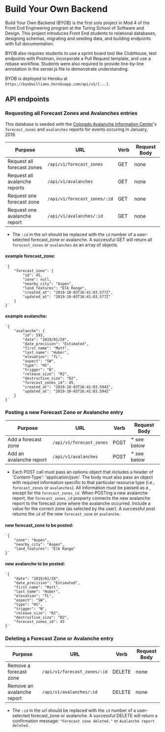 # Build Your Own Backend

Build Your Own Backend (BYOB) is the first solo project in Mod 4 of the Front End Engineering program at the Turing School of Software and Design. This project introduces Front End students to relational databases, designing schemas, migrating and seeding data, and building endpoints with full documentation.

BYOB also requires students to use a sprint board tool like ClubHouse, test endpoints with Postman, incorporate a Pull Request template, and use a rebase workflow. Students were also required to provide line-by-line annotation in the server.js file to demonstrate understanding.

BYOB is deployed to Heroku at `https://byobwilliams.herokuapp.com/api/v1/[...]`.

## API endpoints

### Requesting all Forecast Zones and Avalanches entries

This database is seeded with the [Colorado Avalanche Information Center](https://avalanche.state.co.us)'s `forecast_zones` and `avalanches` reports for events occuring in January, 2019.

| Purpose                       | URL                          | Verb | Request Body |
| ----------------------------- | ---------------------------- | ---- | ------------ |
| Request all forecast zones    | `/api/v1/forecast_zones`     | GET  | none         |
| Request all avalanche reports | `/api/v1/avalanches`         | GET  | none         |
| Request one forecast zone     | `/api/v1/forecast_zones/:id` | GET  | none         |
| Request one avalanche report  | `/api/v1/avalanches/:id`     | GET  | none         |

* The `:id` in the url should be replaced with the `id` number of a user-selected forecast_zone or avalanche. A successful GET will return all `forecast_zones` or `avalanches` as an array of objects.

#### example forecast_zone:

```
`{
    "forecast_zone": {
        "id": 45,
        "zone": null,
        "nearby_city": "Aspen",
        "land_features": "Elk Range",
        "created_at": "2019-10-03T16:41:03.577Z",
        "updated_at": "2019-10-03T16:41:03.577Z"
    }
}`
```

#### example avalanche:

```
`{
    "avalanche": {
        "id": 593,
        "date": "2019/01/28",
        "date_precision": "Estimated",
        "first_name": "Matt",
        "last_name": "Huber",
        "elevation": "TL",
        "aspect": "SW",
        "type": "HS",
        "trigger": "N",
        "release_size": "R2",
        "destructive_size": "D2",
        "forecast_zones_id": 45,
        "created_at": "2019-10-03T16:41:03.594Z",
        "updated_at": "2019-10-03T16:41:03.594Z"
    }
}`
```

### Posting a new Forecast Zone or Avalanche entry

| Purpose                | URL                      | Verb | Request Body |
| ---------------------- | ------------------------ | ---- | ------------ |
| Add a forecast zone    | `/api/v1/forecast_zones` | POST | * see below  |
| Add an avalanche report | `/api/v1/avalanches`     | POST | * see below  |

* Each POST call must pass an options object that includes a header of 'Content-Type': 'application/json'. The body must also pass an object with required information specific to that particular resource type (i.e., `forecast_zones` or `avalanches`). All information must be passed as a <String>, except for the `forecast_zones_id`. When POSTing a new avalanche report, the `forecast_zones_id` property connects the new avalanche report to the forecast zone where the avalanche occurred. Include a <Number> value for the correct zone (as selected by the user). A successful post returns the `id` of the new `forecast_zone` or `avalanche`.

#### new forecast_zone to be posted:

```
`{
    "zone": "Aspen",
    "nearby_city": "Aspen",
    "land_features": "Elk Range"
}`
```

#### new avalanche to be posted:

```
`{
    "date": "2019/01/28",
    "date_precision": "Estimated",
    "first_name": "Matt",
    "last_name": "Huber",
    "elevation": "TL",
    "aspect": "SW",
    "type": "HS",
    "trigger": "N",
    "release_size": "R2",
    "destructive_size": "D2",
    "forecast_zones_id": 45
}`
```

### Deleting a Forecast Zone or Avalanche entry

| Purpose                | URL                      | Verb | Request Body |
| ---------------------- | ------------------------ | ---- | ------------ |
| Remove a forecast zone    | `/api/v1/forecast_zones/:id` | DELETE | none  |
| Remove an avalanche report | `/api/v1/avalanches/:id`     | DELETE | none  |

* The `:id` in the url should be replaced with the `id` number of a user-selected forecast_zone or avalanche. A successful DELETE will return a confirmation message: `"Forecast zone deleted."` or `Avalanche report deleted.`

